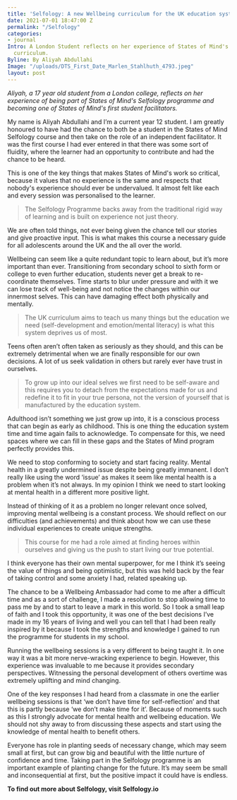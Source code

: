 ```yaml
---
title: 'Selfology: A new Wellbeing curriculum for the UK education system'
date: 2021-07-01 18:47:00 Z
permalink: "/Selfology"
categories:
- journal
Intro: A London Student reflects on her experience of States of Mind's new Selfology
  curriculum.
Byline: By Aliyah Abdullahi
Image: "/uploads/DTS_First_Date_Marlen_Stahlhuth_4793.jpeg"
layout: post
---
```


*Aliyah, a 17 year old student from a London college, reflects on her experience of being part of States of Mind's Selfology programme and becoming one of States of Mind's first student facilitators.*

My name is Aliyah Abdullahi and I’m a current year 12 student. I am greatly honoured to have had the chance to both be a student in the States of Mind Selfology course and then take on the role of an independent facilitator. It was the first course I had ever entered in that there was some sort of fluidity, where the learner had an opportunity to contribute and had the chance to be heard.

This is one of the key things that makes States of Mind's work so critical, because it values that no experience is the same and respects that nobody's experience should ever be undervalued. It almost felt like each and every session was personalised to the learner. 

> The Selfology Programme backs away from the traditional rigid way of learning and is built on experience not just theory. 

We are often told things, not ever being given the chance tell our stories and give proactive input. This is what makes this course a necessary guide for all adolescents around the UK and the all over the world.

Wellbeing can seem like a quite redundant topic to learn about, but it’s more important than ever. Transitioning from secondary school to sixth form or college to even further education, students never get a break to re-coordinate themselves. Time starts to blur under pressure and with it we can lose track of well-being and not notice the changes within our innermost selves. This can have damaging effect both physically and mentally.

> The UK curriculum aims to teach us many things but the education we need (self-development and emotion/mental literacy) is what this system deprives us of most. 

Teens often aren’t often taken as seriously as they should, and this can be extremely detrimental when we are finally responsible for our own decisions. A lot of us seek validation in others but rarely ever have trust in ourselves.

> To grow up into our ideal selves we first need to be self-aware and this requires you to detach from the expectations made for us and redefine it to fit in your true persona, not the version of yourself that is manufactured by the education system.

Adulthood isn’t something we just grow up into, it is a conscious process that can begin as early as childhood. This is one thing the education system time and time again fails to acknowledge. To compensate for this, we need spaces where we can fill in these gaps and the States of Mind program perfectly provides this.

We need to stop conforming to society and start facing reality. Mental health in a greatly undermined issue despite being greatly immanent. I don’t really like using the word ‘issue’ as makes it seem like mental health is a problem when it’s not always. In my opinion I think we need to start looking at mental health in a different more positive light.

Instead of thinking of it as a problem no longer relevant once solved, improving mental wellbeing is a constant process. We should reflect on our difficulties (and achievements) and think about how we can use these individual experiences to create unique strengths. 

> This course for me had a role aimed at finding heroes within ourselves and giving us the push to start living our true potential.

I think everyone has their own mental superpower, for me I think it’s seeing the value of things and being optimistic, but this was held back by the fear of taking control and some anxiety I had, related speaking up.

The chance to be a Wellbeing Ambassador had come to me after a difficult time and as a sort of challenge, I made a resolution to stop allowing time to pass me by and to start to leave a mark in this world. So I took a small leap of faith and I took this opportunity, it was one of the best decisions I’ve made in my 16 years of living and well you can tell that I had been really inspired by it because I took the strengths and knowledge I gained to run the programme for students in my school.

Running the wellbeing sessions is a very different to being taught it. In one way it was a bit more nerve-wracking experience to begin. However, this experience was invaluable to me because it provides secondary perspectives. Witnessing the personal development of others overtime was extremely uplifting and mind changing.

One of the key responses I had heard from a classmate in one the earlier wellbeing sessions is that ‘we don’t have time for self-reflection’ and that this is partly because ‘we don’t make time for it’. Because of moments such as this I strongly advocate for mental health and wellbeing education. We should not shy away to from discussing these aspects and start using the knowledge of mental health to benefit others.

Everyone has role in planting seeds of necessary change, which may seem small at first, but can grow big and beautiful with the little nurture of confidence and time. Taking part in the Selfology programme is an important example of planting change for the future. It’s may seem be small and inconsequential at first, but the positive impact it could have is endless.

**To find out more about Selfology, visit Selfology.io** 
